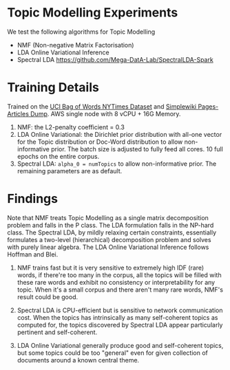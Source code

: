 # Topic Modelling Experiments
We test the following algorithms for Topic Modelling

* NMF (Non-negative Matrix Factorisation)
* LDA Online Variational Inference
* Spectral LDA <https://github.com/Mega-DatA-Lab/SpectralLDA-Spark>

# Training Details
Trained on the [UCI Bag of Words NYTimes Dataset](https://archive.ics.uci.edu/ml/datasets/bag+of+words) and [Simplewiki Pages-Articles Dump](https://dumps.wikimedia.org/simplewiki/latest/). AWS single node with 8 vCPU + 16G Memory.

1. NMF: the L2-penalty coefficient = 0.3
2. LDA Online Variational: the Dirichlet prior distribution with all-one vector for the Topic distribution or Doc-Word distribution to allow non-informative prior. The batch size is adjusted to fully feed all cores. 10 full epochs on the entire corpus.
3. Spectral LDA: `alpha_0 = numTopics` to allow non-informative prior. The remaining parameters are as default.

# Findings
Note that NMF treats Topic Modelling as a single matrix decomposition problem and falls in the P class. The LDA formulation falls in the NP-hard class. The Spectral LDA, by mildly relaxing certain constraints, essentially formulates a two-level (hierarchical) decomposition problem and solves with purely linear algebra. The LDA Online Variational Inference follows Hoffman and Blei.  

1. NMF trains fast but it is very sensitive to extremely high IDF (rare) words, if there're too many in the corpus, all the topics will be filled with these rare words and exhibit no consistency or interpretability for any topic. When it's a small corpus and there aren't many rare words, NMF's result could be good.

2. Spectral LDA is CPU-efficient but is sensitive to network communication cost. When the topics has intrinsically as many self-coherent topics as computed for, the topics discovered by Spectral LDA appear particularly pertinent and self-coherent.

3. LDA Online Variational generally produce good and self-coherent topics, but some topics could be too "general" even for given collection of documents around a known central theme. 

